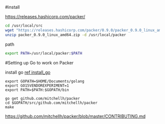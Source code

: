 


#install  

https://releases.hashicorp.com/packer/
```bash
cd /usr/local/src
wget "https://releases.hashicorp.com/packer/0.9.0/packer_0.9.0_linux_amd64.zip"
unzip packer_0.9.0_linux_amd64.zip -d /usr/local/packer
```

path
```bash
export PATH=/usr/local/packer:$PATH
```

#Setting up Go to work on Packer

install go
[ref install_go](https://github.com/hacker65536/myit/blob/master/google/golang/golang_install.md)

```
export GOPATH=$HOME/Documents/golang
export GO15VENDOREXPERIMENT=1
export PATH=$PATH:$GOPATH/bin
```
```
go get github.com/mitchellh/packer
cd $GOPATH/src/github.com/mitchellh/packer
make
```

https://github.com/mitchellh/packer/blob/master/CONTRIBUTING.md
